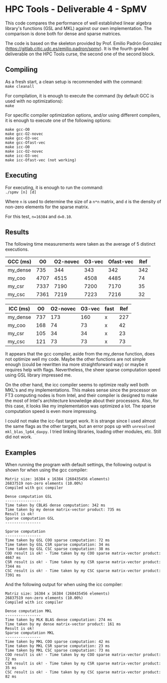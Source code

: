 # HPC Tools - Deliverable 4 - SpMV  
  
This code compares the performance of well established linear algebra library's functions (GSL and MKL) against our own implementation. The comparison is done both for dense and sparse matrices.  
  
The code is based on the skeleton provided by Prof. Emilio Padrón González (https://gitlab.citic.udc.es/emilio.padron/spmv). It is the fourth graded deliverable on the HPC Tools curse, the second one of the second block.  
  
## Compiling  
As a fresh start, a clean setup is recommended with the command:  
`make cleanall`  
  
For compilation, it is enough to execute the command (by default GCC is used with no optimizations):  
`make`   

For specific compiler optimization options, and/or using different compilers, it is enough to execute one of the following options:  
```
make gcc-O0  
make gcc-O2-novec  
make gcc-O3-vec  
make gcc-Ofast-vec  
make icc-O0  
make icc-O2-novec  
make icc-O3-vec  
make icc-Ofast-vec (not working)
```  


## Executing  
For executing, it is enough to run the command:  
`./spmv [n] [d]`  

Where `n` is used to determine the size of a `n*n` matrix, and `d` is the density of non-zero elements for the sparse matrix.  

For this test, `n=16384` and `d=0.10`.  

## Results
The following time measurements were taken as the average of 5 distinct executions.  

| GCC (ms) | O0   | O2-novec | O3-vec | Ofast-vec | Ref |
| -------- | ---- | -------- | ------ | --------- | --- |
| my_dense | 735 | 344      | 343    | 342       | 342 |
| my_coo   | 4707 | 4515     | 4508   | 4485      | 74  |
| my_csr   | 7337 | 7190     | 7200   | 7170      | 35  |
| my_csc   | 7361 | 7219     | 7223   | 7216      | 32  |

| ICC (ms) | O0  | O2-novec | O3-vec | fast | Ref |
| -------- | --- | -------- | ------ | ---- | --- |
| my_dense | 737 | 173      | 160    | x    | 227 |
| my_coo   | 168 | 74       | 73     | x    | 42  |
| my_csr   | 105 | 34       | 34     | x    | 23  |
| my_csc   | 121 | 73       | 73     | x    | 73  |

It appears that the gcc compiler, aside from the my_dense function, does not optimize well my code. Maybe the other functions are not simple enough (could be rewritten ina more straightforward way) or maybe it requires help with flags. Nevertheless, the sheer sparse computation speed using GSL library impressed me.  

On the other hand, the icc compiler seems to optimize really well both MKL's and my implementations. This makes sense since the processor on FT3 computing nodes is from Intel, and their compiler is designed to make the most of Intel's architecture knowledge about their processors. Also, for this case, it looks like my implementation was optimized a lot. The sparse computation speed is even more impressing.    

I could not make the icc-fast target work. It is strange since I used almost the same flags as the other targets, but an error pops up with `unresolved mkl_blas_lp64_daxpy`. I tried linking libraries, loading other modules, etc. Still did not work.    

## Examples
When running the program with default settings, the following output is shown for when using the gcc compiler:  

```
Matriz size: 16384 x 16384 (268435456 elements)
26837519 non-zero elements (10.00%)
Compiled with gcc compiler

Dense computation GSL
----------------
Time taken by CBLAS dense computation: 342 ms
Time taken by my dense matrix-vector product: 735 ms
Result is ok!
Sparse computation GSL
----------------

Sparse computation
----------------
Time taken by GSL COO sparse computation: 72 ms
Time taken by GSL CSR sparse computation: 34 ms
Time taken by GSL CSC sparse computation: 38 ms
COO result is ok! - Time taken by my COO sparse matrix-vector product: 4667 ms
CSR result is ok! - Time taken by my CSR sparse matrix-vector product: 7344 ms
CSC result is ok! - Time taken by my CSC sparse matrix-vector product: 7391 ms
```  

And the following output for when using the icc compiler:  
```
Matriz size: 16384 x 16384 (268435456 elements)
26837519 non-zero elements (10.00%)
Compiled with icc compiler

Dense computation MKL
----------------
Time taken by MLK BLAS dense computation: 274 ms
Time taken by my dense matrix-vector product: 161 ms
Result is ok!
Sparse computation MKL
----------------
Time taken by MKL COO sparse computation: 42 ms
Time taken by MKL CSR sparse computation: 23 ms
Time taken by MKL CSC sparse computation: 73 ms
COO result is ok! - Time taken by my COO sparse matrix-vector product: 72 ms
CSR result is ok! - Time taken by my CSR sparse matrix-vector product: 35 ms
CSC result is ok! - Time taken by my CSC sparse matrix-vector product: 82 ms
```